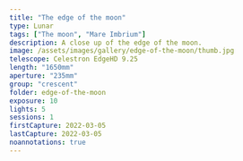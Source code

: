 ```yaml
---
title: "The edge of the moon"
type: Lunar
tags: ["The moon", "Mare Imbrium"]
description: A close up of the edge of the moon.
image: /assets/images/gallery/edge-of-the-moon/thumb.jpg
telescope: Celestron EdgeHD 9.25
length: "1650mm"
aperture: "235mm"
group: "crescent"
folder: edge-of-the-moon
exposure: 10
lights: 5
sessions: 1
firstCapture: 2022-03-05 
lastCapture: 2022-03-05
noannotations: true
---
```

